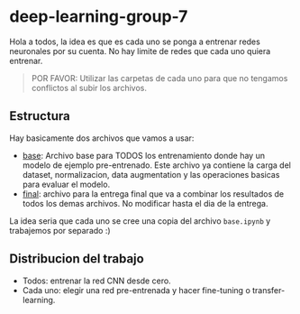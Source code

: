 # deep-learning-group-7

Hola a todos, la idea es que es cada uno se ponga a entrenar redes neuronales por su cuenta. No hay limite de redes que cada uno quiera entrenar. 

> POR FAVOR: Utilizar las carpetas de cada uno para que no tengamos conflictos al subir los archivos.

## Estructura

Hay basicamente dos archivos que vamos a usar:

- [base](./base.ipynb): Archivo base para TODOS los entrenamiento donde hay un modelo de ejemplo pre-entrenado. Este archivo ya contiene la carga del dataset, normalizacion, data augmentation y las operaciones basicas para evaluar el modelo.
- [final](./final.ipynb): archivo para la entrega final que va a combinar los resultados de todos los demas archivos. No modificar hasta el dia de la entrega.

La idea seria que cada uno se cree una copia del archivo `base.ipynb` y trabajemos por separado :) 

## Distribucion del trabajo

- Todos: entrenar la red CNN desde cero.
- Cada uno: elegir una red pre-entrenada y hacer fine-tuning o transfer-learning.
